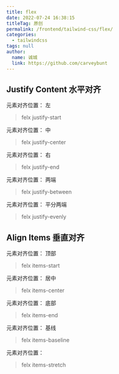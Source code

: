 ```yaml
---
title: flex
date: 2022-07-24 16:38:15
titleTag: 原创
permalink: /frontend/tailwind-css/flex/
categories: 
  - tailwindcss
tags: null
author: 
  name: 诚城
  link: https://github.com/carveybunt
---
```


## Justify Content 水平对齐

元素对齐位置： 左

> felx justify-start

元素对齐位置： 中

> felx justify-center


元素对齐位置： 右

> felx justify-end

元素对齐位置： 两端

> felx justify-between

元素对齐位置： 平分两端

> felx justify-evenly

## Align Items 垂直对齐

元素对齐位置： 顶部
> felx items-start

元素对齐位置： 居中
> felx items-center

元素对齐位置： 底部
> felx items-end

元素对齐位置： 基线
> felx items-baseline

元素对齐位置：
> felx items-stretch
